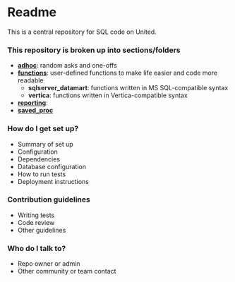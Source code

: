 # Readme #

This is a central repository for SQL code on United.

### This repository is broken up into sections/folders ###

* __[adhoc](https://github.com/mrhartwick/sql_united/tree/master/adhoc)__: random asks and one-offs
* __[functions](https://bitbucket.org/mrhartwick/sql_united/src/2cfdbf1617c450920ad98abb81e61dde46a313af/functions/?at=master)__: user-defined functions to make life easier and code more readable
	* __sqlserver_datamart__: functions written in MS SQL-compatible syntax
	* __vertica__: functions written in Vertica-compatible syntax
* __[reporting](https://bitbucket.org/mrhartwick/sql_united/src/2cfdbf1617c450920ad98abb81e61dde46a313af/reporting/?at=master)__:
* __[saved_proc](https://bitbucket.org/mrhartwick/sql_united/src/2cfdbf1617c450920ad98abb81e61dde46a313af/saved_proc/?at=master)__

### How do I get set up? ###

* Summary of set up
* Configuration
* Dependencies
* Database configuration
* How to run tests
* Deployment instructions

### Contribution guidelines ###

* Writing tests
* Code review
* Other guidelines

### Who do I talk to? ###

* Repo owner or admin
* Other community or team contact
